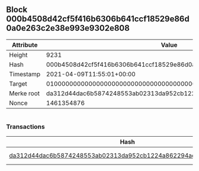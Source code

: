 ## Block 000b4508d42cf5f416b6306b641ccf18529e86d0a0e263c2e38e993e9302e808

Attribute | Value
--- | ---
Height | 9231
Hash | 000b4508d42cf5f416b6306b641ccf18529e86d0a0e263c2e38e993e9302e808
Timestamp | 2021-04-09T11:55:01+00:00
Target | 0100000000000000000000000000000000000000000000000000000000000000
Merke root | da312d44dac6b5874248553ab02313da952cb1224a862294ad9fcd90c1e29d88
Nonce | 1461354876

```

```

### Transactions

Hash | Amount
--- | ---
[da312d44dac6b5874248553ab02313da952cb1224a862294ad9fcd90c1e29d88](da312d44dac6b5874248553ab02313da952cb1224a862294ad9fcd90c1e29d88.md) | 10.00000000 SKEPTI 
